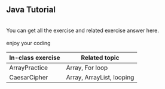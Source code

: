 ## Java Tutorial ##
<br>You can get all the exercise and related exercise answer here.</br>
<br>enjoy your coding</br>

|In-class exercise|Related topic            |
|-----------------|-------------------------|
|ArrayPractice    |Array, For loop          |
|CaesarCipher     |Array, ArrayList, looping|
   